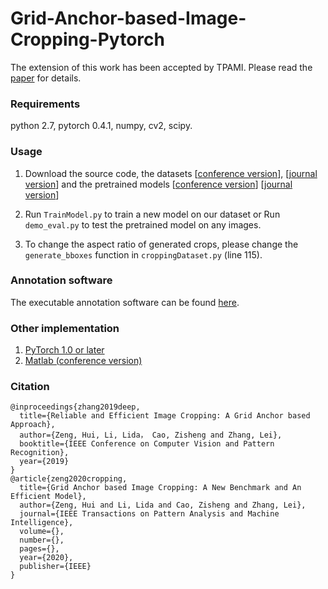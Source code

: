 # Grid-Anchor-based-Image-Cropping-Pytorch
The extension of this work has been accepted by TPAMI. Please read the [paper](https://www4.comp.polyu.edu.hk/~cslzhang/paper/GAIC-PAMI.pdf) for details.


### Requirements
python 2.7, pytorch 0.4.1, numpy, cv2, scipy. 

### Usage

1. Download the source code, the datasets [[conference version](https://drive.google.com/file/d/1KhmyjoimsQVXqPnLjKZiU4iXNKNyyxqW/view?usp=sharing)], [[journal version](https://drive.google.com/file/d/1tDdQqDe8dMoMIVi9Z0WWI5vtRViy01nR/view?usp=sharing)] and the pretrained models [[conference version](https://drive.google.com/file/d/1OvLT_ul17zCK4ljAi4myGAgA50PmLy3Y/view?usp=sharing)] [[journal version](https://drive.google.com/file/d/1KWYQdL6R5hmOC9toTymbMORZDThpiEW4/view?usp=sharing)]

2. Run ``TrainModel.py`` to train a new model on our dataset or Run ``demo_eval.py`` to test the pretrained model on any images.

3. To change the aspect ratio of generated crops, please change the ``generate_bboxes`` function in ``croppingDataset.py`` (line 115).

### Annotation software
The executable annotation software can be found [here](https://github.com/lld533/Grid-Anchor-based-Image-Cropping-Pytorch).

### Other implementation
1. [PyTorch 1.0 or later](https://github.com/lld533/Grid-Anchor-based-Image-Cropping-Pytorch)
2. [Matlab (conference version)](https://github.com/HuiZeng/Grid-Anchor-based-Image-Cropping)


### Citation
```
@inproceedings{zhang2019deep,
  title={Reliable and Efficient Image Cropping: A Grid Anchor based Approach},
  author={Zeng, Hui, Li, Lida， Cao, Zisheng and Zhang, Lei},
  booktitle={IEEE Conference on Computer Vision and Pattern Recognition},
  year={2019}
}
@article{zeng2020cropping,
  title={Grid Anchor based Image Cropping: A New Benchmark and An Efficient Model},
  author={Zeng, Hui and Li, Lida and Cao, Zisheng and Zhang, Lei},
  journal={IEEE Transactions on Pattern Analysis and Machine Intelligence},
  volume={},
  number={},
  pages={},
  year={2020},
  publisher={IEEE}
}
```

